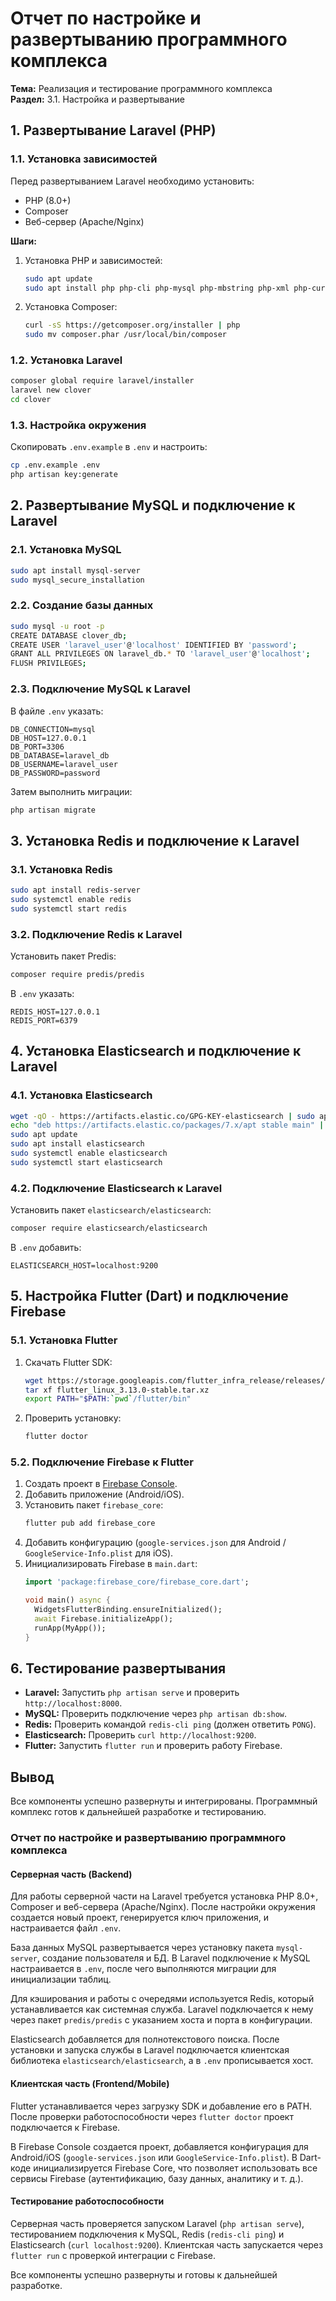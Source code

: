 # **Отчет по настройке и развертыванию программного комплекса**  
**Тема:** Реализация и тестирование программного комплекса  
**Раздел:** 3.1. Настройка и развертывание  

## **1. Развертывание Laravel (PHP)**  

### **1.1. Установка зависимостей**  
Перед развертыванием Laravel необходимо установить:  
- PHP (8.0+)  
- Composer  
- Веб-сервер (Apache/Nginx)  

**Шаги:**  
1. Установка PHP и зависимостей:  
   ```bash
   sudo apt update
   sudo apt install php php-cli php-mysql php-mbstring php-xml php-curl php-zip
   ```  
2. Установка Composer:  
   ```bash
   curl -sS https://getcomposer.org/installer | php
   sudo mv composer.phar /usr/local/bin/composer
   ```  

### **1.2. Установка Laravel**  
```bash
composer global require laravel/installer
laravel new clover
cd clover
```  

### **1.3. Настройка окружения**  
Скопировать `.env.example` в `.env` и настроить:  
```bash
cp .env.example .env
php artisan key:generate
```  

## **2. Развертывание MySQL и подключение к Laravel**  

### **2.1. Установка MySQL**  
```bash
sudo apt install mysql-server
sudo mysql_secure_installation
```  

### **2.2. Создание базы данных**  
```bash
sudo mysql -u root -p
CREATE DATABASE clover_db;
CREATE USER 'laravel_user'@'localhost' IDENTIFIED BY 'password';
GRANT ALL PRIVILEGES ON laravel_db.* TO 'laravel_user'@'localhost';
FLUSH PRIVILEGES;
```  

### **2.3. Подключение MySQL к Laravel**  
В файле `.env` указать:  
```env
DB_CONNECTION=mysql
DB_HOST=127.0.0.1
DB_PORT=3306
DB_DATABASE=laravel_db
DB_USERNAME=laravel_user
DB_PASSWORD=password
```  

Затем выполнить миграции:  
```bash
php artisan migrate
```  

## **3. Установка Redis и подключение к Laravel**  

### **3.1. Установка Redis**  
```bash
sudo apt install redis-server
sudo systemctl enable redis
sudo systemctl start redis
```  

### **3.2. Подключение Redis к Laravel**  
Установить пакет Predis:  
```bash
composer require predis/predis
```  

В `.env` указать:  
```env
REDIS_HOST=127.0.0.1
REDIS_PORT=6379
```  

## **4. Установка Elasticsearch и подключение к Laravel**  

### **4.1. Установка Elasticsearch**  
```bash
wget -qO - https://artifacts.elastic.co/GPG-KEY-elasticsearch | sudo apt-key add -
echo "deb https://artifacts.elastic.co/packages/7.x/apt stable main" | sudo tee /etc/apt/sources.list.d/elastic-7.x.list
sudo apt update
sudo apt install elasticsearch
sudo systemctl enable elasticsearch
sudo systemctl start elasticsearch
```  

### **4.2. Подключение Elasticsearch к Laravel**  
Установить пакет `elasticsearch/elasticsearch`:  
```bash
composer require elasticsearch/elasticsearch
```  

В `.env` добавить:  
```env
ELASTICSEARCH_HOST=localhost:9200
```  

## **5. Настройка Flutter (Dart) и подключение Firebase**  

### **5.1. Установка Flutter**  
1. Скачать Flutter SDK:  
   ```bash
   wget https://storage.googleapis.com/flutter_infra_release/releases/stable/linux/flutter_linux_3.13.0-stable.tar.xz
   tar xf flutter_linux_3.13.0-stable.tar.xz
   export PATH="$PATH:`pwd`/flutter/bin"
   ```  
2. Проверить установку:  
   ```bash
   flutter doctor
   ```  

### **5.2. Подключение Firebase к Flutter**  
1. Создать проект в [Firebase Console](https://console.firebase.google.com).  
2. Добавить приложение (Android/iOS).  
3. Установить пакет `firebase_core`:  
   ```bash
   flutter pub add firebase_core
   ```  
4. Добавить конфигурацию (`google-services.json` для Android / `GoogleService-Info.plist` для iOS).  
5. Инициализировать Firebase в `main.dart`:  
   ```dart
   import 'package:firebase_core/firebase_core.dart';
   
   void main() async {
     WidgetsFlutterBinding.ensureInitialized();
     await Firebase.initializeApp();
     runApp(MyApp());
   }
   ```  

## **6. Тестирование развертывания**  
- **Laravel:** Запустить `php artisan serve` и проверить `http://localhost:8000`.  
- **MySQL:** Проверить подключение через `php artisan db:show`.  
- **Redis:** Проверить командой `redis-cli ping` (должен ответить `PONG`).  
- **Elasticsearch:** Проверить `curl http://localhost:9200`.  
- **Flutter:** Запустить `flutter run` и проверить работу Firebase.  

## **Вывод**  
Все компоненты успешно развернуты и интегрированы. Программный комплекс готов к дальнейшей разработке и тестированию.

### **Отчет по настройке и развертыванию программного комплекса**  

#### **Серверная часть (Backend)**  
Для работы серверной части на Laravel требуется установка PHP 8.0+, Composer и веб-сервера (Apache/Nginx). После настройки окружения создается новый проект, генерируется ключ приложения, и настраивается файл `.env`.  

База данных MySQL развертывается через установку пакета `mysql-server`, создание пользователя и БД. В Laravel подключение к MySQL настраивается в `.env`, после чего выполняются миграции для инициализации таблиц.  

Для кэширования и работы с очередями используется Redis, который устанавливается как системная служба. Laravel подключается к нему через пакет `predis/predis` с указанием хоста и порта в конфигурации.  

Elasticsearch добавляется для полнотекстового поиска. После установки и запуска службы в Laravel подключается клиентская библиотека `elasticsearch/elasticsearch`, а в `.env` прописывается хост.  

#### **Клиентская часть (Frontend/Mobile)**  
Flutter устанавливается через загрузку SDK и добавление его в PATH. После проверки работоспособности через `flutter doctor` проект подключается к Firebase.  

В Firebase Console создается проект, добавляется конфигурация для Android/iOS (`google-services.json` или `GoogleService-Info.plist`). В Dart-коде инициализируется Firebase Core, что позволяет использовать все сервисы Firebase (аутентификацию, базу данных, аналитику и т. д.).  

#### **Тестирование работоспособности**  
Серверная часть проверяется запуском Laravel (`php artisan serve`), тестированием подключения к MySQL, Redis (`redis-cli ping`) и Elasticsearch (`curl localhost:9200`). Клиентская часть запускается через `flutter run` с проверкой интеграции с Firebase.  

Все компоненты успешно развернуты и готовы к дальнейшей разработке.